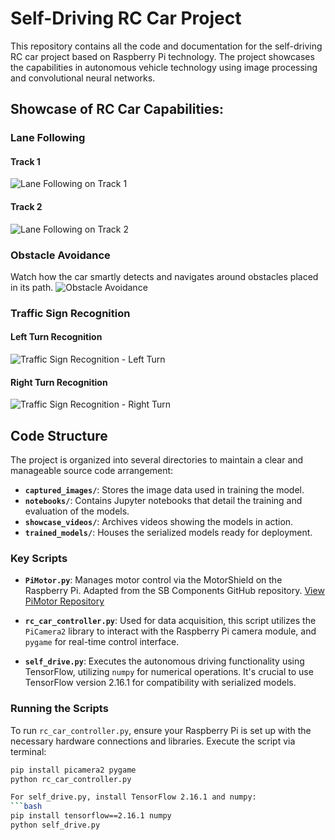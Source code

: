# Self-Driving RC Car Project

This repository contains all the code and documentation for the self-driving RC car project based on Raspberry Pi technology. The project showcases the capabilities in autonomous vehicle technology using image processing and convolutional neural networks.

## Showcase of RC Car Capabilities:

### Lane Following
#### Track 1
![Lane Following on Track 1](/showcase_media/track1-lane_detection.gif)

#### Track 2
![Lane Following on Track 2](/showcase_media/track2-lane_detection.gif)

### Obstacle Avoidance
Watch how the car smartly detects and navigates around obstacles placed in its path.
![Obstacle Avoidance](/showcase_media/track1-obstacle_stopping_feature.gif)

### Traffic Sign Recognition
#### Left Turn Recognition
![Traffic Sign Recognition - Left Turn](/showcase_media/track3-left_turn.gif)

#### Right Turn Recognition
![Traffic Sign Recognition - Right Turn](/showcase_media/track3-right_turn.gif)

## Code Structure

The project is organized into several directories to maintain a clear and manageable source code arrangement:

- **`captured_images/`**: Stores the image data used in training the model.
- **`notebooks/`**: Contains Jupyter notebooks that detail the training and evaluation of the models.
- **`showcase_videos/`**: Archives videos showing the models in action.
- **`trained_models/`**: Houses the serialized models ready for deployment.

### Key Scripts

- **`PiMotor.py`**: Manages motor control via the MotorShield on the Raspberry Pi. Adapted from the SB Components GitHub repository. [View PiMotor Repository](https://github.com/sbcshop/MotorShield)

- **`rc_car_controller.py`**: Used for data acquisition, this script utilizes the `PiCamera2` library to interact with the Raspberry Pi camera module, and `pygame` for real-time control interface.

- **`self_drive.py`**: Executes the autonomous driving functionality using TensorFlow, utilizing `numpy` for numerical operations. It's crucial to use TensorFlow version 2.16.1 for compatibility with serialized models.

### Running the Scripts

To run `rc_car_controller.py`, ensure your Raspberry Pi is set up with the necessary hardware connections and libraries. Execute the script via terminal:
```bash
pip install picamera2 pygame
python rc_car_controller.py

For self_drive.py, install TensorFlow 2.16.1 and numpy:
```bash
pip install tensorflow==2.16.1 numpy
python self_drive.py
